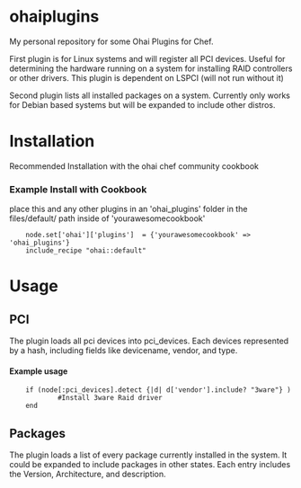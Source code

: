 ohaiplugins
===========

My personal repository for some Ohai Plugins for Chef.

First plugin is for Linux systems and will register all PCI devices. Useful for determining the hardware running on a system for installing RAID controllers or other drivers. This plugin is dependent on LSPCI (will not run without it)

Second plugin lists all installed packages on a system. Currently only works for Debian based systems but will be
expanded to include other distros.

Installation
===========
Recommended Installation with the ohai chef community cookbook

### Example Install with Cookbook

place this and any other plugins in an 'ohai_plugins' folder in the files/default/ path inside of 'yourawesomecookbook'

        node.set['ohai']['plugins']  = {'yourawesomecookbook' => 'ohai_plugins'}
        include_recipe "ohai::default"


Usage
===========
## PCI

The plugin loads all pci devices into pci_devices. Each devices represented by a hash, including fields like devicename, vendor, and type.

#### Example usage
        if (node[:pci_devices].detect {|d| d['vendor'].include? "3ware"} )
                #Install 3ware Raid driver
        end

## Packages

The plugin loads a list of every package currently installed in the system. It could be expanded to include packages in other states. Each entry includes the Version, Architecture, and description.
